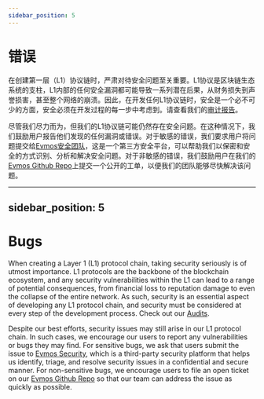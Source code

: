 ```yaml
---
sidebar_position: 5
---
```


# 错误

在创建第一层（L1）协议链时，严肃对待安全问题至关重要。L1协议是区块链生态系统的支柱，L1内部的任何安全漏洞都可能导致一系列潜在后果，从财务损失到声誉损害，甚至整个网络的崩溃。因此，在开发任何L1协议链时，安全是一个必不可少的方面，安全必须在开发过程的每一步中考虑到。请查看我们的[审计报告](./security/audits)。

尽管我们尽力而为，但我们的L1协议链可能仍然存在安全问题。在这种情况下，我们鼓励用户报告他们发现的任何漏洞或错误。对于敏感的错误，我们要求用户将问题提交给[Evmos安全团队](mailto:security@evmos.org)，这是一个第三方安全平台，可以帮助我们以保密和安全的方式识别、分析和解决安全问题。对于非敏感的错误，我们鼓励用户在我们的[Evmos Github Repo](https://github.com/evmos/evmos)上提交一个公开的工单，以便我们的团队能够尽快解决该问题。


---
sidebar_position: 5
---

# Bugs

When creating a Layer 1 (L1) protocol chain, taking security seriously is of utmost importance. L1 protocols are the
backbone of the blockchain ecosystem, and any security vulnerabilities within the L1 can lead to a range of potential
consequences, from financial loss to reputation damage to even the collapse of the entire network. As such, security
is an essential aspect of developing any L1 protocol chain, and security must be considered at every step of the
development process. Check out our [Audits](./security/audits).

Despite our best efforts, security issues may still arise in our L1 protocol chain. In such cases, we encourage our users
to report any vulnerabilities or bugs they may find. For sensitive bugs, we ask that users submit the issue to
[Evmos Security](mailto:security@evmos.org), which is a third-party security platform that helps us identify, triage,
and resolve security issues in a confidential and secure manner. For non-sensitive bugs, we encourage users to file an
open ticket on our [Evmos Github Repo](https://github.com/evmos/evmos) so that our team can address the issue as quickly
as possible.
